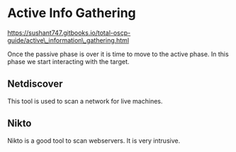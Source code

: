 # **Active Info Gathering**

https://sushant747.gitbooks.io/total-oscp-guide/active\_information\_gathering.html

Once the passive phase is over it is time to move to the active phase. In this phase we start interacting with the target.

## **Netdiscover <a href="#netdiscover" id="netdiscover"></a>**

This tool is used to scan a network for live machines.

## **Nikto <a href="#nikto" id="nikto"></a>**

Nikto is a good tool to scan webservers. It is very intrusive.
